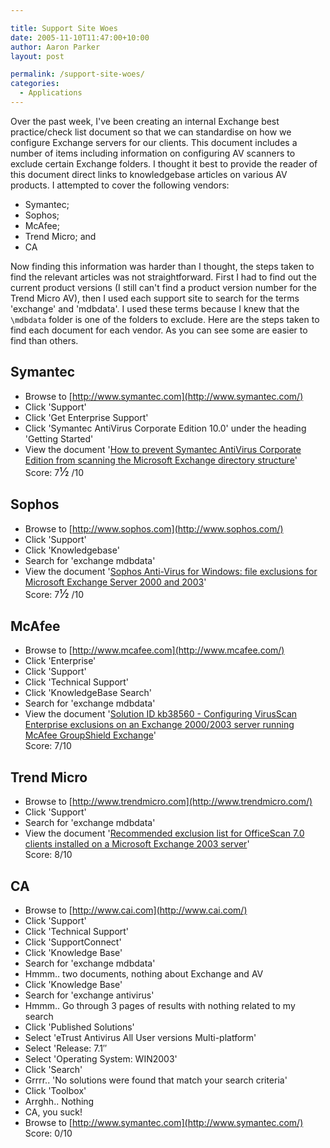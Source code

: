 ```yaml
---

title: Support Site Woes
date: 2005-11-10T11:47:00+10:00
author: Aaron Parker
layout: post

permalink: /support-site-woes/
categories:
  - Applications
---
```

Over the past week, I've been creating an internal Exchange best practice/check list document so that we can standardise on how we configure Exchange servers for our clients. This document includes a number of items including information on configuring AV scanners to exclude certain Exchange folders. I thought it best to provide the reader of this document direct links to knowledgebase articles on various AV products. I attempted to cover the following vendors:

* Symantec;
* Sophos;
* McAfee;
* Trend Micro; and
* CA

Now finding this information was harder than I thought, the steps taken to find the relevant articles was not straightforward. First I had to find out the current product versions (I still can't find a product version number for the Trend Micro AV), then I used each support site to search for the terms 'exchange' and 'mdbdata'. I used these terms because I knew that the `\mdbdata` folder is one of the folders to exclude. Here are the steps taken to find each document for each vendor. As you can see some are easier to find than others.

## Symantec

- Browse to [http://www.symantec.com](http://www.symantec.com/)  
- Click 'Support'  
- Click 'Get Enterprise Support'  
- Click 'Symantec AntiVirus Corporate Edition 10.0' under the heading 'Getting Started'  
- View the document '[How to prevent Symantec AntiVirus Corporate Edition from scanning the Microsoft Exchange directory structure](http://service1.symantec.com/SUPPORT/ent-security.nsf/docid/2005040513412648?OpenDocument&dtype=corp&src=ent_tutweb_nam?Open&dtype=corp&tdir=&tpre=&src=ent_tutweb_nam)'  
Score: 7<font size="4">½</font> /10

## Sophos

- Browse to [http://www.sophos.com](http://www.sophos.com/)  
- Click 'Support'  
- Click 'Knowledgebase'  
- Search for 'exchange mdbdata'  
- View the document '[Sophos Anti-Virus for Windows: file exclusions for Microsoft Exchange Server 2000 and 2003](http://www.sophos.com/support/knowledgebase/article/2214.html)'  
Score: 7<font size="4">½</font> /10

## McAfee  

- Browse to [http://www.mcafee.com](http://www.mcafee.com/)  
- Click 'Enterprise'  
- Click 'Support'  
- Click 'Technical Support'  
- Click 'KnowledgeBase Search'  
- Search for 'exchange mdbdata'  
- View the document '[Solution ID kb38560 - Configuring VirusScan Enterprise exclusions on an Exchange 2000/2003 server running McAfee GroupShield Exchange](http://knowledgemap.nai.com/KanisaSupportSite/search.do?cmd=displayKCPopup&docType=kc&externalId=KBkb38560xml&sliceId=&dialogID=4606785)'  
Score: 7/10

## Trend Micro  

- Browse to [http://www.trendmicro.com](http://www.trendmicro.com/)  
- Click 'Support'  
- Search for 'exchange mdbdata'  
- View the document '[Recommended exclusion list for OfficeScan 7.0 clients installed on a Microsoft Exchange 2003 server](http://kb.trendmicro.com/solutions/search/main/search/solutionDetail.asp?solutionID=25527&q=exchange+mdbdata&qp=&qt=exchange+mdbdata&qs=&r=4&c=25527&sort=0)'  
Score: 8/10

## CA

- Browse to [http://www.cai.com](http://www.cai.com/)  
- Click 'Support'  
- Click 'Technical Support'  
- Click 'SupportConnect'  
- Click 'Knowledge Base'  
- Search for 'exchange mdbdata'  
- Hmmm.. two documents, nothing about Exchange and AV  
- Click 'Knowledge Base'  
- Search for 'exchange antivirus'  
- Hmmm.. Go through 3 pages of results with nothing related to my search  
- Click 'Published Solutions'  
- Select 'eTrust Antivirus All User versions Multi-platform'  
- Select 'Release: 7.1&#8243;  
- Select 'Operating System: WIN2003'  
- Click 'Search'  
- Grrrr.. 'No solutions were found that match your search criteria'  
- Click 'Toolbox'  
- Arrghh.. Nothing  
- CA, you suck!  
- Browse to [http://www.symantec.com](http://www.symantec.com/)  
Score: 0/10
